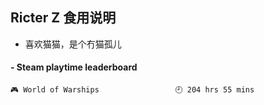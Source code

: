 ## Ricter Z 食用说明
- 喜欢猫猫，是个冇猫孤儿

<!-- steam-box start -->
#### - Steam playtime leaderboard
```text
🎮 World of Warships                 🕘 204 hrs 55 mins
```
<!-- Powered by https://github.com/YouEclipse/steam-box . -->
<!-- steam-box end -->
